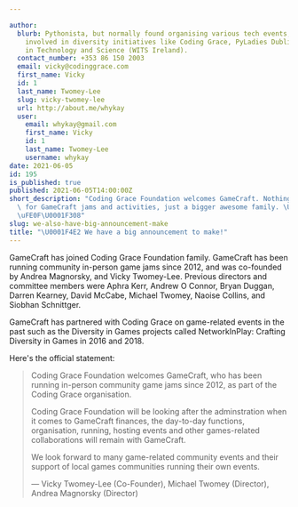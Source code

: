 ```yaml
---

author:
  blurb: Pythonista, but normally found organising various tech events, and now heavily
    involved in diversity initiatives like Coding Grace, PyLadies Dublin, and Women
    in Technology and Science (WITS Ireland).
  contact_number: +353 86 150 2003
  email: vicky@codinggrace.com
  first_name: Vicky
  id: 1
  last_name: Twomey-Lee
  slug: vicky-twomey-lee
  url: http://about.me/whykay
  user:
    email: whykay@gmail.com
    first_name: Vicky
    id: 1
    last_name: Twomey-Lee
    username: whykay
date: 2021-06-05
id: 195
is_published: true
published: 2021-06-05T14:00:00Z
short_description: "Coding Grace Foundation welcomes GameCraft. Nothing will change\
  \ for GameCraft jams and activities, just a bigger awesome family. \U0001F64C\u2764\
  \uFE0F\U0001F308"
slug: we-also-have-big-announcement-make
title: "\U0001F4E2 We have a big announcement to make!"
---
```


GameCraft has joined Coding Grace Foundation family. GameCraft has been running community in-person game jams since 2012, and was co-founded by Andrea Magnorsky, and Vicky Twomey-Lee. Previous directors and committee members were Aphra Kerr, Andrew O Connor, Bryan Duggan, Darren Kearney, David McCabe, Michael Twomey, Naoise Collins, and Siobhan Schnittger.

GameCraft has partnered with Coding Grace on game-related events in the past such as the Diversity in Games projects called NetworkInPlay: Crafting Diversity in Games in 2016 and 2018.

Here's the official statement:

> Coding Grace Foundation welcomes GameCraft, who has been running in-person community game jams since 2012, as part of the Coding Grace organisation.
> 
> Coding Grace Foundation will be looking after the adminstration when it comes to GameCraft finances, the day-to-day functions, organisation, running, hosting events and other games-related collaborations will remain with GameCraft.
> 
> We look forward to many game-related community events and their support of local games communities running their own events.
> 
> — Vicky Twomey-Lee (Co-Founder), Michael Twomey (Director), Andrea Magnorsky (Director)
